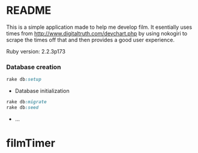 # README

This is a simple application made to help me develop film.  It esentially uses times from http://www.digitaltruth.com/devchart.php by using nokogiri to scrape the times off that and then provides a good user experience. 


Ruby version: 2.2.3p173

### Database creation
```ruby 
rake db:setup
```

* Database initialization
```ruby 
rake db:migrate
rake db:seed
```
* ...
# filmTimer
